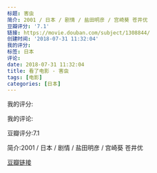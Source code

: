 ```yaml
---
标题: 害虫
简介: 2001 / 日本 / 剧情 / 盐田明彦 / 宫崎葵 苍井优
豆瓣评分: '7.1'
链接: https://movie.douban.com/subject/1308844/
创建时间: '2018-07-31 11:32:04'
我的评分:
标签: 日本
评论:
date: 2018-07-31 11:32:04
title: 看了电影 - 害虫
tags: [电影]
categories: [日本]
---
```


我的评分:

我的评论:

豆瓣评分:7.1

简介:2001 / 日本 / 剧情 / 盐田明彦 / 宫崎葵 苍井优

[豆瓣链接](https://movie.douban.com/subject/1308844/)

